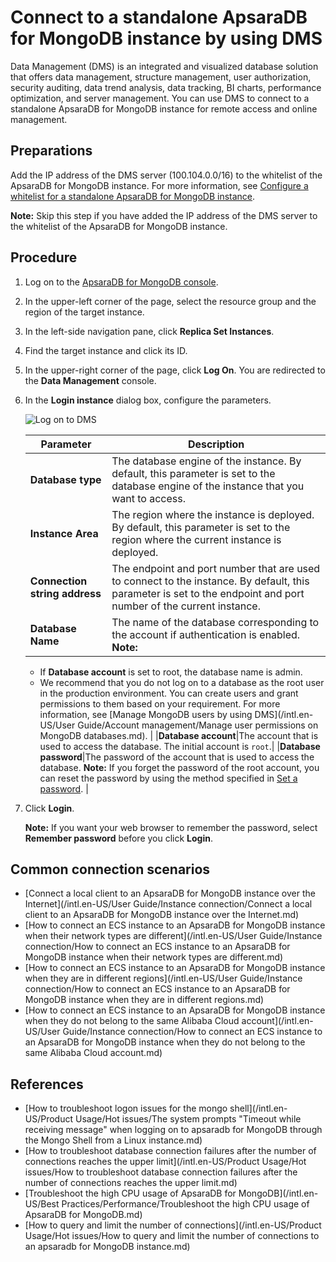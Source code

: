 # Connect to a standalone ApsaraDB for MongoDB instance by using DMS

Data Management \(DMS\) is an integrated and visualized database solution that offers data management, structure management, user authorization, security auditing, data trend analysis, data tracking, BI charts, performance optimization, and server management. You can use DMS to connect to a standalone ApsaraDB for MongoDB instance for remote access and online management.

## Preparations

Add the IP address of the DMS server \(100.104.0.0/16\) to the whitelist of the ApsaraDB for MongoDB instance. For more information, see [Configure a whitelist for a standalone ApsaraDB for MongoDB instance]().

**Note:** Skip this step if you have added the IP address of the DMS server to the whitelist of the ApsaraDB for MongoDB instance.

## Procedure

1.  Log on to the [ApsaraDB for MongoDB console](https://mongodb.console.aliyun.com/).

2.  In the upper-left corner of the page, select the resource group and the region of the target instance.

3.  In the left-side navigation pane, click **Replica Set Instances**.

4.  Find the target instance and click its ID.

5.  In the upper-right corner of the page, click **Log On**. You are redirected to the **Data Management** console.

6.  In the **Login instance** dialog box, configure the parameters.

    ![Log on to DMS](https://static-aliyun-doc.oss-accelerate.aliyuncs.com/assets/img/en-US/2934881161/p181952.png)

    |Parameter|Description|
    |---------|-----------|
    |**Database type**|The database engine of the instance. By default, this parameter is set to the database engine of the instance that you want to access.|
    |**Instance Area**|The region where the instance is deployed. By default, this parameter is set to the region where the current instance is deployed.|
    |**Connection string address**|The endpoint and port number that are used to connect to the instance. By default, this parameter is set to the endpoint and port number of the current instance.|
    |**Database Name**|The name of the database corresponding to the account if authentication is enabled. **Note:**

    -   If **Database account** is set to root, the database name is admin.
    -   We recommend that you do not log on to a database as the root user in the production environment. You can create users and grant permissions to them based on your requirement. For more information, see [Manage MongoDB users by using DMS](/intl.en-US/User Guide/Account management/Manage user permissions on MongoDB databases.md). |
    |**Database account**|The account that is used to access the database. The initial account is `root`.|
    |**Database password**|The password of the account that is used to access the database. **Note:** If you forget the password of the root account, you can reset the password by using the method specified in [Set a password](). |

7.  Click **Login**.

    **Note:** If you want your web browser to remember the password, select **Remember password** before you click **Login**.


## Common connection scenarios

-   [Connect a local client to an ApsaraDB for MongoDB instance over the Internet](/intl.en-US/User Guide/Instance connection/Connect a local client to an ApsaraDB for MongoDB instance over the Internet.md)
-   [How to connect an ECS instance to an ApsaraDB for MongoDB instance when their network types are different](/intl.en-US/User Guide/Instance connection/How to connect an ECS instance to an ApsaraDB for MongoDB instance when their network types are different.md)
-   [How to connect an ECS instance to an ApsaraDB for MongoDB instance when they are in different regions](/intl.en-US/User Guide/Instance connection/How to connect an ECS instance to an ApsaraDB for MongoDB instance when they are in different regions.md)
-   [How to connect an ECS instance to an ApsaraDB for MongoDB instance when they do not belong to the same Alibaba Cloud account](/intl.en-US/User Guide/Instance connection/How to connect an ECS instance to an ApsaraDB for MongoDB instance when they do not belong to the same Alibaba Cloud account.md)

## References

-   [How to troubleshoot logon issues for the mongo shell](/intl.en-US/Product Usage/Hot issues/The system prompts "Timeout while receiving message" when logging on to apsaradb for MongoDB through the Mongo Shell from a Linux instance.md)
-   [How to troubleshoot database connection failures after the number of connections reaches the upper limit](/intl.en-US/Product Usage/Hot issues/How to troubleshoot database connection failures after the number of connections reaches
         the upper limit.md)
-   [Troubleshoot the high CPU usage of ApsaraDB for MongoDB](/intl.en-US/Best Practices/Performance/Troubleshoot the high CPU usage of ApsaraDB for MongoDB.md)
-   [How to query and limit the number of connections](/intl.en-US/Product Usage/Hot issues/How to query and limit the number of connections to an apsaradb for MongoDB instance.md)

